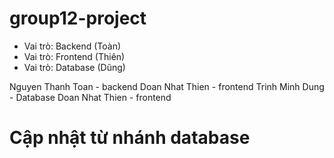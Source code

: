 # group12-project

- Vai trò: Backend (Toàn)
- Vai trò: Frontend (Thiên)
- Vai trò: Database (Dũng)

Nguyen Thanh Toan - backend
Doan Nhat Thien - frontend
Trinh Minh Dung - Database
Doan Nhat Thien - frontend

# Cập nhật từ nhánh database

